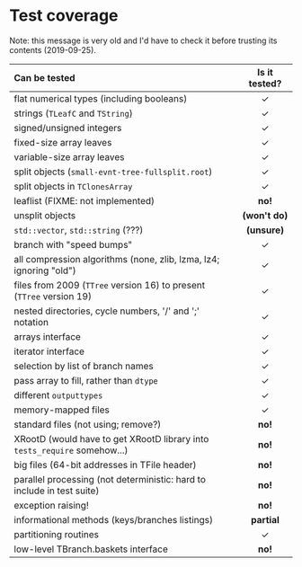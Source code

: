 # Test coverage

Note: this message is very old and I'd have to check it before trusting its contents (2019-09-25).

| Can be tested | Is it tested? |
|:--------------|:-------------:|
| flat numerical types (including booleans)                                 | &#x2713; |
| strings (`TLeafC` and `TString`)                                          | &#x2713; |
| signed/unsigned integers                                                  | &#x2713; |
| fixed-size array leaves                                                   | &#x2713; |
| variable-size array leaves                                                | &#x2713; |
| split objects (`small-evnt-tree-fullsplit.root`)                          | &#x2713; |
| split objects in `TClonesArray`                                           | &#x2713; |
| leaflist (FIXME: not implemented)                                         | **no!** |
| unsplit objects                                                           | **(won't do)** |
| `std::vector`, `std::string` (???)                                        | **(unsure)** |
| branch with "speed bumps"                                                 | &#x2713; |
| all compression algorithms (none, zlib, lzma, lz4; ignoring "old")        | &#x2713; |
| files from 2009 (`TTree` version 16) to present (`TTree` version 19)      | &#x2713; |
| nested directories, cycle numbers, '/' and ';' notation                   | &#x2713; |
| arrays interface                                                          | &#x2713; |
| iterator interface                                                        | &#x2713; |
| selection by list of branch names                                         | &#x2713; |
| pass array to fill, rather than `dtype`                                   | &#x2713; |
| different `outputtypes`                                                   | &#x2713; |
| memory-mapped files                                                       | &#x2713; |
| standard files (not using; remove?)                                       | **no!** |
| XRootD (would have to get XRootD library into `tests_require` somehow...) | **no!** |
| big files (64-bit addresses in TFile header)                              | **no!** |
| parallel processing (not deterministic: hard to include in test suite)    | **no!** |
| exception raising!                                                        | **no!** |
| informational methods (keys/branches listings)                            | **partial** |
| partitioning routines                                                     | &#x2713; |
| low-level TBranch.baskets interface                                       | **no!** |
